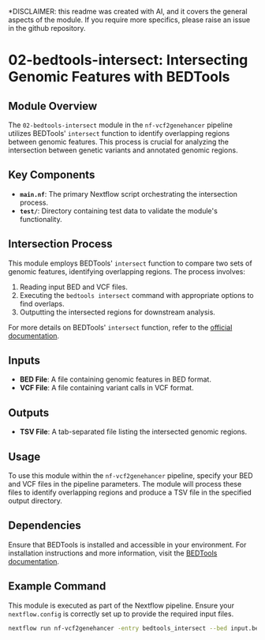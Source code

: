 *DISCLAIMER: this readme was created with AI, and it covers the general aspects of the module. If you require more specifics, please raise an issue in the github repository.  
  
# 02-bedtools-intersect: Intersecting Genomic Features with BEDTools

## Module Overview

The `02-bedtools-intersect` module in the `nf-vcf2genehancer` pipeline utilizes BEDTools' `intersect` function to identify overlapping regions between genomic features. This process is crucial for analyzing the intersection between genetic variants and annotated genomic regions.

## Key Components

- **`main.nf`**: The primary Nextflow script orchestrating the intersection process.
- **`test/`**: Directory containing test data to validate the module's functionality.

## Intersection Process

This module employs BEDTools' `intersect` function to compare two sets of genomic features, identifying overlapping regions. The process involves:

1. Reading input BED and VCF files.
2. Executing the `bedtools intersect` command with appropriate options to find overlaps.
3. Outputting the intersected regions for downstream analysis.

For more details on BEDTools' `intersect` function, refer to the [official documentation](https://bedtools.readthedocs.io/en/latest/content/tools/intersect.html).

## Inputs

- **BED File**: A file containing genomic features in BED format.
- **VCF File**: A file containing variant calls in VCF format.

## Outputs

- **TSV File**: A tab-separated file listing the intersected genomic regions.

## Usage

To use this module within the `nf-vcf2genehancer` pipeline, specify your BED and VCF files in the pipeline parameters. The module will process these files to identify overlapping regions and produce a TSV file in the specified output directory.

## Dependencies

Ensure that BEDTools is installed and accessible in your environment. For installation instructions and more information, visit the [BEDTools documentation](https://bedtools.readthedocs.io/).

## Example Command

This module is executed as part of the Nextflow pipeline. Ensure your `nextflow.config` is correctly set up to provide the required input files.

```bash
nextflow run nf-vcf2genehancer -entry bedtools_intersect --bed input.bed --vcf input.vcf --outdir results/
